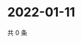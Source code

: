 # 2022-01-11

共 0 条

<!-- BEGIN WEIBO -->
<!-- 最后更新时间 Tue Jan 11 2022 05:13:12 GMT+0800 (China Standard Time) -->

<!-- END WEIBO -->
